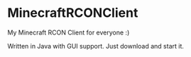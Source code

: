 # MinecraftRCONClient
My Minecraft RCON Client for everyone :)

Written in Java with GUI support. Just download and start it.
